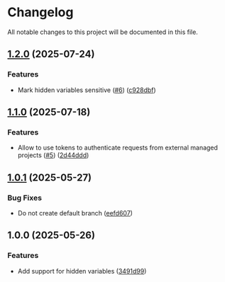 # Changelog

All notable changes to this project will be documented in this file.

## [1.2.0](https://github.com/Perun-Engineering/terraform-gitlab/compare/v1.1.0...v1.2.0) (2025-07-24)


### Features

* Mark hidden variables sensitive ([#6](https://github.com/Perun-Engineering/terraform-gitlab/issues/6)) ([c928dbf](https://github.com/Perun-Engineering/terraform-gitlab/commit/c928dbf249fd19cecb1db443579e7ed062cd8f5f))

## [1.1.0](https://github.com/Perun-Engineering/terraform-gitlab/compare/v1.0.1...v1.1.0) (2025-07-18)


### Features

* Allow to use tokens to authenticate requests from external managed projects ([#5](https://github.com/Perun-Engineering/terraform-gitlab/issues/5)) ([2d44ddd](https://github.com/Perun-Engineering/terraform-gitlab/commit/2d44ddd1667d84ceca2969cac2ddf8cd3187e194))

## [1.0.1](https://github.com/Perun-Engineering/terraform-gitlab/compare/v1.0.0...v1.0.1) (2025-05-27)


### Bug Fixes

* Do not create default branch ([eefd607](https://github.com/Perun-Engineering/terraform-gitlab/commit/eefd6071557d4f96391caac32d7eb264d1e573e9))

## 1.0.0 (2025-05-26)


### Features

* Add support for hidden variables ([3491d99](https://github.com/Perun-Engineering/terraform-gitlab/commit/3491d99f9eda691864317f0d3449c702a5cfb6ed))
